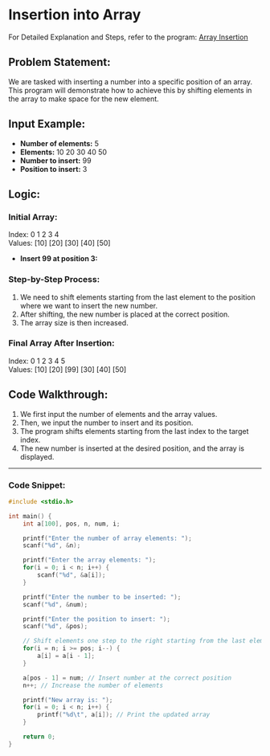 # Insertion into Array

For Detailed Explanation and Steps, refer to the program: [Array Insertion](./arrayInsertion.c)

## Problem Statement:
We are tasked with inserting a number into a specific position of an array. This program will demonstrate how to achieve this by shifting elements in the array to make space for the new element.

## Input Example:
- **Number of elements:** 5
- **Elements:** 10 20 30 40 50
- **Number to insert:** 99
- **Position to insert:** 3

## Logic:

### Initial Array:
Index:      0    1    2    3    4  
Values:    [10] [20] [30] [40] [50]  

- **Insert 99 at position 3:**

### Step-by-Step Process:
1. We need to shift elements starting from the last element to the position where we want to insert the new number.
2. After shifting, the new number is placed at the correct position.
3. The array size is then increased.

### Final Array After Insertion:
Index:      0    1    2    3    4    5  
Values:    [10] [20] [99] [30] [40] [50]  

## Code Walkthrough:

1. We first input the number of elements and the array values.
2. Then, we input the number to insert and its position.
3. The program shifts elements starting from the last index to the target index.
4. The new number is inserted at the desired position, and the array is displayed.

---

### Code Snippet:

```c
#include <stdio.h>

int main() {
    int a[100], pos, n, num, i;

    printf("Enter the number of array elements: ");
    scanf("%d", &n);

    printf("Enter the array elements: ");
    for(i = 0; i < n; i++) {
        scanf("%d", &a[i]);
    }

    printf("Enter the number to be inserted: ");
    scanf("%d", &num);

    printf("Enter the position to insert: ");
    scanf("%d", &pos);

    // Shift elements one step to the right starting from the last element to make space
    for(i = n; i >= pos; i--) {
        a[i] = a[i - 1];
    }

    a[pos - 1] = num; // Insert number at the correct position
    n++; // Increase the number of elements

    printf("New array is: ");
    for(i = 0; i < n; i++) {
        printf("%d\t", a[i]); // Print the updated array
    }

    return 0;
}
